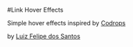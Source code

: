 #Link Hover Effects

Simple hover effects inspired by [Codrops](http://tympanus.net/Development/CreativeLinkEffects/)

by [Luiz Felipe dos Santos](https://twitter.com/felipe_web_dev)